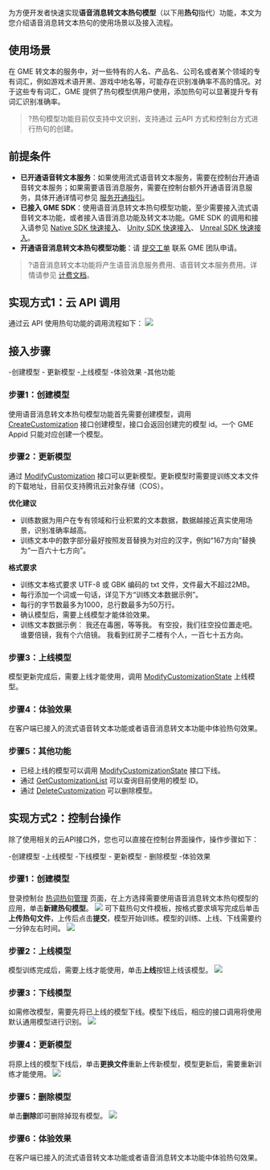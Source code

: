 
为方便开发者快速实现**语音消息转文本热句模型**（以下用**热句**指代）功能，本文为您介绍语音消息转文本热句的使用场景以及接入流程。

## 使用场景

在 GME 转文本的服务中，对一些特有的人名、产品名、公司名或者某个领域的专有词汇，例如游戏术语开黑、游戏中地名等，可能存在识别准确率不高的情况。对于这些专有词汇，GME 提供了热句模型供用户使用，添加热句可以显著提升专有词汇识别准确率。

>?热句模型功能目前仅支持中文识别，支持通过 云API 方式和控制台方式进行热句的创建。

## 前提条件

- **已开通语音转文本服务**：如果使用流式语音转文本服务，需要在控制台开通语音转文本服务；如果需要语音消息服务，需要在控制台额外开通语音消息服务，具体开通详情可参见 [服务开通指引](https://cloud.tencent.com/document/product/607/10782)。
- **已接入 GME SDK**：使用语音消息转文本热句模型功能，至少需要接入流式语音转文本功能，或者接入语音消息功能及转文本功能。GME SDK 的调用和接入请参见 [Native SDK 快速接入](https://cloud.tencent.com/document/product/607/56374)、 [Unity SDK 快速接入](https://cloud.tencent.com/document/product/607/18248)、 [Unreal SDK 快速接入](https://cloud.tencent.com/document/product/607/18267)。
- **开通语音消息转文本热句模型功能**：请 [提交工单](https://console.cloud.tencent.com/workorder/category?level1_id=438&level2_id=445&source=0&data_title=%E6%B8%B8%E6%88%8F%E5%A4%9A%E5%AA%92%E4%BD%93%E5%BC%95%E6%93%8EGME&step=1) 联系 GME 团队申请。

>?语音消息转文本功能将产生语音消息服务费用、语音转文本服务费用。详情请参见 [计费文档](https://cloud.tencent.com/document/product/607/17808)。

## 实现方式1：云 API 调用
通过云 API 使用热句功能的调用流程如下：
![](https://qcloudimg.tencent-cloud.cn/raw/59b836042ec1bfc7e80058fbfa74ed9a.png)

## 接入步骤

<dx-steps>
-<dx-tag-link link="#创建模型" tag="业务侧后台">创建模型</dx-tag-link> 
-<dx-tag-link link="#更新模型" tag="业务侧后台"> 更新模型</dx-tag-link>
-<dx-tag-link link="#上线模型" tag="业务侧后台">上线模型</dx-tag-link>
-<dx-tag-link link="#体验效果" tag="业务侧客户端">体验效果</dx-tag-link>
-<dx-tag-link link="#其他功能" tag="业务侧后台">其他功能</dx-tag-link>
</dx-steps>


[](id:创建模型)
### 步骤1：创建模型

使用语音消息转文本热句模型功能首先需要创建模型，调用 [CreateCustomization](https://cloud.tencent.com/document/product/607/78906) 接口创建模型，接口会返回创建完的模型 id。一个 GME Appid 只能对应创建一个模型。

[](id:更新模型)
### 步骤2：更新模型

通过 [ModifyCustomization](https://cloud.tencent.com/document/product/607/78903) 接口可以更新模型。更新模型时需要提训练文本文件的下载地址，目前仅支持腾讯云对象存储（COS）。

**优化建议**
- 训练数据为用户在专有领域和行业积累的文本数据，数据越接近真实使用场景，识别准确率越高。
- 训练文本中的数字部分最好按照发音替换为对应的汉字，例如“167方向”替换为“一百六十七方向”。

**格式要求**
- 训练文本格式要求 UTF-8 或 GBK 编码的 txt 文件，文件最大不超过2MB。
- 每行添加一个词或一句话，详见下方“训练文本数据示例”。
- 每行的字节数最多为1000，总行数最多为50万行。
- 确认模型后，需要上线模型才能体验效果。
- 训练文本数据示例：
	我还在毒圈，等等我。
	有空投，我们往空投位置走吧。
	谁要倍镜，我有个六倍镜。
	我看到红房子二楼有个人，一百七十五方向。

[](id:上线模型)
### 步骤3：上线模型

模型更新完成后，需要上线才能使用，调用 [ModifyCustomizationState](https://cloud.tencent.com/document/product/607/78902) 上线模型。

[](id:体验效果)
### 步骤4：体验效果

在客户端已接入的流式语音转文本功能或者语音消息转文本功能中体验热句效果。

[](id:其他功能)
### 步骤5：其他功能

- 已经上线的模型可以调用  [ModifyCustomizationState](https://cloud.tencent.com/document/product/607/78902) 接口下线。
- 通过 [GetCustomizationList](https://cloud.tencent.com/document/product/607/78904) 可以查询目前使用的模型 ID。
- 通过 [DeleteCustomization](https://cloud.tencent.com/document/product/607/78905) 可以删除模型。


## 实现方式2：控制台操作
除了使用相关的云API接口外，您也可以直接在控制台界面操作，操作步骤如下：

<dx-steps>
-<dx-tag-link link="#创建模型2" tag="GME控制台">创建模型</dx-tag-link> 
-<dx-tag-link link="#上线模型2" tag="GME控制台">上线模型</dx-tag-link>
-<dx-tag-link link="#下线模型2" tag="GME控制台">下线模型</dx-tag-link>
-<dx-tag-link link="#更新模型2" tag="GME控制台"> 更新模型</dx-tag-link>
-<dx-tag-link link="#删除模型2" tag="GME控制台"> 删除模型</dx-tag-link>
-<dx-tag-link link="#体验效果2" tag="业务侧客户端">体验效果</dx-tag-link>
</dx-steps>


[](id:创建模型2)
### 步骤1：创建模型
登录控制台 [热词热句管理](https://console.cloud.tencent.com/gamegme/customization) 页面，在上方选择需要使用语音消息转文本热句模型的应用，单击**新建热句模型**。
![](https://qcloudimg.tencent-cloud.cn/raw/1c6ad2800ac20b403655100ed33c8497.png)
可下载热句文件模板，按格式要求填写完成后单击**上传热句文件**，上传后点击**提交**，模型开始训练。模型的训练、上线、下线需要约一分钟左右时间。
![](https://qcloudimg.tencent-cloud.cn/raw/e4794ddebc01f1a3cf6de3a3bd2b3c1f.png)


[](id:上线模型2)
### 步骤2：上线模型
模型训练完成后，需要上线才能使用，单击**上线**按钮上线该模型。
![](https://qcloudimg.tencent-cloud.cn/raw/a73f141e9604e6baa46bc75daf77a5d4.png)


[](id:下线模型2)
### 步骤3：下线模型
如需修改模型，需要先将已上线的模型下线。模型下线后，相应的接口调用将使用默认通用模型进行识别。
![](https://qcloudimg.tencent-cloud.cn/raw/e8085662e3f4445ffddb91dcf0ae7067.png)


[](id:更新模型2)
### 步骤4：更新模型
将原上线的模型下线后，单击**更换文件**重新上传新模型，模型更新后，需要重新训练才能使用。
![](https://qcloudimg.tencent-cloud.cn/raw/ef8a0a37cc262684baeff950aed13d22.png)

[](id:删除模型2)
### 步骤5：删除模型
单击**删除**即可删除掉现有模型。
![](https://qcloudimg.tencent-cloud.cn/raw/8bf28feb5475f998f45fba723447cfb6.png)

[](id:体验效果2)
### 步骤6：体验效果
在客户端已接入的流式语音转文本功能或者语音消息转文本功能中体验热句效果。
